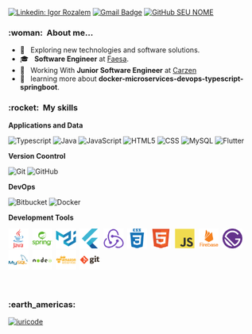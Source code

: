 
[![Linkedin: Igor Rozalem](https://img.shields.io/badge/-IgorRozalem-blue?style=flat-square&logo=Linkedin&logoColor=white&link=linkedin.com/in/igor-henrique-l-rozalem-a67560209)]([linkedin.com/in/igor-henrique-l-rozalem-a67560209](https://br.linkedin.com/in/igor-henrique-l-rozalem-a67560209?trk=public_profile_browsemap))
[![Gmail Badge](https://img.shields.io/badge/-igorhlr3@hotmail.com-006bed?style=flat-square&logo=Gmail&logoColor=white&link=mailto:SEU-EMAIL)](mailto:igorhlr3@hotmail.com)
[![GitHub SEU NOME](https://img.shields.io/github/followers/igorhlr?label=follow&style=social)](https://github.com/igorhlr)

<h3> :woman: &nbsp;About me... </h3>

- 🤔 &nbsp; Exploring new technologies and software solutions.
- 🎓 &nbsp; **Software Engineer** at <a href="https://faesa.br">Faesa</a>.
- 💼 &nbsp; Working With **Junior Software Engineer** at <a href="https://br.linkedin.com/company/union-solutions">Carzen</a>
- 🌱 &nbsp; learning more about **docker-microservices-devops-typescript-springboot**.

<h3> :rocket: &nbsp;My skills </h3>

**Applications and Data**

![Typescript](https://img.shields.io/badge/-TypeScript-333333?style=flat&logo=Typescript)
![Java](https://img.shields.io/badge/-Java-333333?style=flat&logo=Java&logoColor=007396)
![JavaScript](https://img.shields.io/badge/-JavaScript-333333?style=flat&logo=javascript)
![HTML5](https://img.shields.io/badge/-HTML5-333333?style=flat&logo=HTML5)
![CSS](https://img.shields.io/badge/-CSS-333333?style=flat&logo=CSS3&logoColor=1572B6)
![MySQL](https://img.shields.io/badge/-MySQL-333333?style=flat&logo=mysql)
![Flutter](https://img.shields.io/badge/-Flutter-333333?style=flat&logo=Flutter)

**Version Coontrol**

![Git](https://img.shields.io/badge/-Git-333333?style=flat&logo=git)
![GitHub](https://img.shields.io/badge/-GitHub-333333?style=flat&logo=github)

**DevOps**

![Bitbucket](https://img.shields.io/badge/-Bitbucket-333333?style=flat&logo=bitbucket)
![Docker](https://img.shields.io/badge/-Docker-333333?style=flat&logo=docker)

**Development Tools**

<div>
  <img src="https://github.com/devicons/devicon/blob/master/icons/java/java-original-wordmark.svg" title="Java" alt="Java" width="40" height="40"/>&nbsp;
  <img src="https://github.com/devicons/devicon/blob/master/icons/spring/spring-original-wordmark.svg" title="Spring" alt="Spring" width="40" height="40"/>&nbsp;
  <img src="https://github.com/devicons/devicon/blob/master/icons/materialui/materialui-original.svg" title="Material UI" alt="Material UI" width="40" height="40"/>&nbsp;
  <img src="https://github.com/devicons/devicon/blob/master/icons/flutter/flutter-original.svg" title="Flutter" alt="Flutter" width="40" height="40"/>&nbsp;
  <img src="https://github.com/devicons/devicon/blob/master/icons/redux/redux-original.svg" title="Redux" alt="Redux " width="40" height="40"/>&nbsp;
  <img src="https://github.com/devicons/devicon/blob/master/icons/css3/css3-plain-wordmark.svg"  title="CSS3" alt="CSS" width="40" height="40"/>&nbsp;
  <img src="https://github.com/devicons/devicon/blob/master/icons/html5/html5-original.svg" title="HTML5" alt="HTML" width="40" height="40"/>&nbsp;
  <img src="https://github.com/devicons/devicon/blob/master/icons/javascript/javascript-original.svg" title="JavaScript" alt="JavaScript" width="40" height="40"/>&nbsp;
  <img src="https://github.com/devicons/devicon/blob/master/icons/firebase/firebase-plain-wordmark.svg" title="Firebase" alt="Firebase" width="40" height="40"/>&nbsp;
  <img src="https://github.com/devicons/devicon/blob/master/icons/gatsby/gatsby-original.svg" title="Gatsby"  alt="Gatsby" width="40" height="40"/>&nbsp;
  <img src="https://github.com/devicons/devicon/blob/master/icons/mysql/mysql-original-wordmark.svg" title="MySQL"  alt="MySQL" width="40" height="40"/>&nbsp;
  <img src="https://github.com/devicons/devicon/blob/master/icons/nodejs/nodejs-original-wordmark.svg" title="NodeJS" alt="NodeJS" width="40" height="40"/>&nbsp;
  <img src="https://github.com/devicons/devicon/blob/master/icons/amazonwebservices/amazonwebservices-plain-wordmark.svg" title="AWS" alt="AWS" width="40" height="40"/>&nbsp;
  <img src="https://github.com/devicons/devicon/blob/master/icons/git/git-original-wordmark.svg" title="Git" **alt="Git" width="40" height="40"/>
</div>

<br/>

<br/>

<h3> :earth_americas: &nbsp;  </h3>



[![iuricode](https://github-readme-stats.vercel.app/api/top-langs/?username=iuricode&hide=html&layout=compact=true&theme=highcontrast)](https://github.com/igorhlr)
